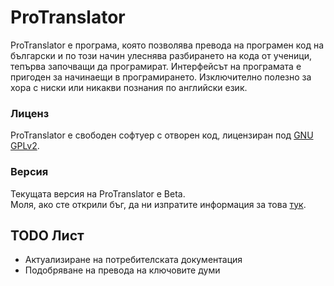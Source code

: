 # ProTranslator
ProTranslator е програма, която позволява превода на програмен код
на български и по този начин улеснява разбирането на кода от ученици,
тепърва започващи да програмират. Интерфейсът на програмата е пригоден
за начинаещи в програмирането. Изключително полезно за хора с ниски или
никакви познания по английски език.

### Лиценз
ProTranslator e свободен софтуер с отворен код, лицензиран под [GNU GPLv2](http://www.gnu.org/licenses/gpl-2.0.html#SEC1).

### Версия
Текущата версия на ProTranslator е Beta.  
Моля, ако сте открили бъг, да ни изпратите информация за това [тук](https://bitbucket.org/encladus/translator/issues/new).

## TODO Лист
* Актуализиране на потребителската документация
* Подобряване на превода на ключовите думи

